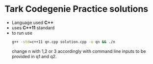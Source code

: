 # Tark Codegenie Practice solutions

- Language used __C++__
- uses __C++11__ standard
- to run use
  ```cmd
  g++ -std=c++11 qn.cpp solution.cpp -o qn && ./n
  ```
  change n with 1,2 or 3 accordingly with command line inputs to be provided in q1 and q2.
